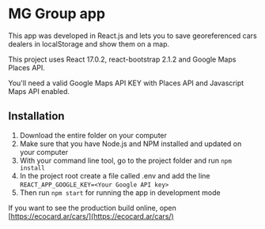 # MG Group app

This app was developed in React.js and lets you to save georeferenced cars dealers in localStorage and show them on a map.

This project uses React 17.0.2, react-bootstrap 2.1.2 and Google Maps Places API.

You'll need a valid Google Maps API KEY with Places API and Javascript Maps API enabled.

## Installation

1. Download the entire folder on your computer
2. Make sure that you have Node.js and NPM installed and updated on your computer
3. With your command line tool, go to the project folder and run `npm install`
4. In the project root create a file called .env and add the line `REACT_APP_GOOGLE_KEY=<Your Google API key>`
5. Then run `npm start` for running the app in development mode

If you want to see the production build online, open [https://ecocard.ar/cars/](https://ecocard.ar/cars/)